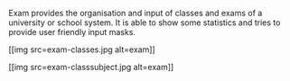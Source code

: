 Exam provides the organisation and input of classes and exams of a university or school system.
It is able to show some statistics and tries to provide user friendly input masks.

[[img src=exam-classes.jpg alt=exam]]

[[img src=exam-classsubject.jpg alt=exam]]
